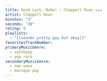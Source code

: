 ```yaml
---
title: Good Luck, Babe! — Chappell Roan ★★★
artist: Chappell Roan
minutes: "3"
seconds: "38"
rating: 6
playlists:
  - "[[sounds pretty gay but okay]]"
favoritesTrackNumber:
primaryMusicGenre:
  - synthpop
  - pop rock
secondaryMusicGenre:
  - new wave
  - baroque pop
---
```

